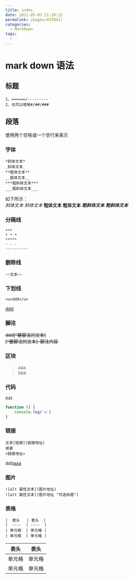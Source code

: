 ```yaml
---
title: index
date: 2021-05-03 21:19:12
permalink: /pages/43f8d1/
categories:
  - MarkDown
tags:
  - 
---
```

# mark down 语法

## 标题
    1、======/---------
    2、也可以使用#/##/###

## 段落
使用两个空格或一个空行来表示

### 字体
    *斜体文本*
    _斜体文本_
    **粗体文本**
    __粗体文本__
    ***粗斜体文本***
    ___粗斜体文本___
如下所示：  
*斜体文本*
_斜体文本_
**粗体文本**
__粗体文本__
***粗斜体文本***
___粗斜体文本___


### 分隔线
    ***
    * * *
    *****
    - - -
    ----------

### 删除线 
    ~~文本~~

### 下划线
    <u>ddd</u>
<u>ddd</u>

### ~~脚注~~
~~ddd[^要脚注的文本]~~  
~~[^要脚注的文本]: 脚注内容~~  

### 区块
> aaa  
> bbb

### 代码
`ddd`

```javascript
function () {
    console.log('a')
}

```

### 链接
    文本[链接](链接地址)
    或者
    <链接地址>


ddd[aaa](http://www.baidu.com)

### 图片
    ![alt 属性文本](图片地址)
    ![alt 属性文本](图片地址 "可选标题")

### 表格
    |  表头   | 表头  |
    |  ----  | ----  |
    | 单元格  | 单元格 |
    | 单元格  | 单元格 |

|  表头   | 表头  |
|  ----  | ----  |
| 单元格  | 单元格 |
| 单元格  | 单元格 |
